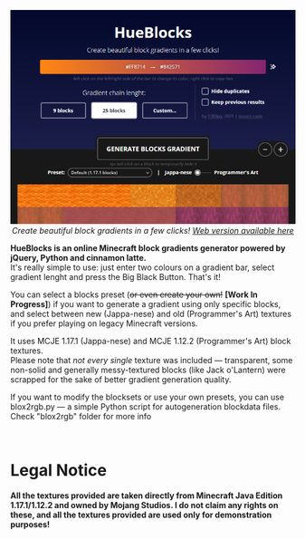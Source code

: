 <p align=center><a href="https://1280px.github.io/hueblocks"><img src="https://raw.githubusercontent.com/1280px/hueblocks/master/readme-pic.png"></a><br>
<i>Create beautiful block gradients in a few clicks! <a href="https://1280px.github.io/hueblocks">Web version available here</a></i></p>

<b>HueBlocks is an online Minecraft block gradients generator powered by jQuery, Python and cinnamon latte.</b>
<br>It's really simple to use: just enter two colours on a gradient bar, select gradient lenght and press the Big Black Button. That's it!

You can select a blocks preset (<strike>or even create your own!</strike> <b>[Work In Progress]</b>) if you want to generate a gradient using only specific blocks, and select between new (Jappa-nese) and old (Programmer's Art) textures if you prefer playing on legacy Minecraft versions.

It uses MCJE 1.17.1 (Jappa-nese) and MCJE 1.12.2 (Programmer's Art) block textures. 
<br>Please note that <i>not every single</i> texture was included — transparent, some non-solid and generally messy-textured blocks (like Jack o'Lantern) were scrapped for the sake of better gradient generation quality.

If you want to modify the blocksets or use your own presets, you can use blox2rgb.py — a simple Python script for autogeneration blockdata files. Check "blox2rgb" folder for more info


<br><h1>Legal Notice</h1>
<b>All the textures provided are taken directly from Minecraft Java Edition 1.17.1/1.12.2 and owned by Mojang Studios. I do not claim any rights on these, and all the textures provided are used only for demonstration purposes!</b>
